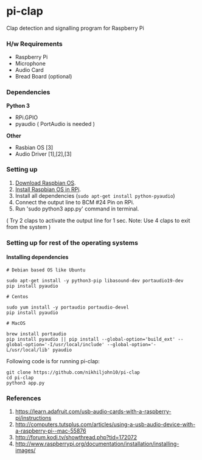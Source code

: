 pi-clap
=======

Clap detection and signalling program for Raspberry Pi

### H/w Requirements

 * Raspberry Pi
 * Microphone
 * Audio Card
 * Bread Board (optional)

### Dependencies

**Python 3**

 * RPi.GPIO
 * pyaudio ( PortAudio is needed )

**Other**

 * Rasbian OS [3]
 * Audio Driver [1],[2],[3]

### Setting up

1. [Download Raspbian OS](http://www.raspberrypi.org/downloads/).
2. [Install Raspbian OS in RPi](http://www.raspberrypi.org/documentation/installation/installing-images/).
3. Install all dependencies (`sudo apt-get install python-pyaudio`)
4. Connect the output line to BCM #24 Pin on RPi.
5. Run 'sudo python3 app.py' command in terminal.

( Try 2 claps to activate the output line for 1 sec. Note: Use 4 claps to exit from the system )

### Setting up for rest of the operating systems

#### Installing dependencies

```
# Debian based OS like Ubuntu

sudo apt-get install -y python3-pip libasound-dev portaudio19-dev
pip install pyaudio

```

```
# Centos

sudo yum install -y portaudio portaudio-devel
pip install pyaudio
```

```
# MacOS

brew install portaudio
pip install pyaudio || pip install --global-option='build_ext' --global-option='-I/usr/local/include' --global-option='-L/usr/local/lib' pyaudio
```

Following code is for running pi-clap:
```
git clone https://github.com/nikhiljohn10/pi-clap
cd pi-clap
python3 app.py
```

### References

 1. https://learn.adafruit.com/usb-audio-cards-with-a-raspberry-pi/instructions
 2. http://computers.tutsplus.com/articles/using-a-usb-audio-device-with-a-raspberry-pi--mac-55876
 3. http://forum.kodi.tv/showthread.php?tid=172072
 4. http://www.raspberrypi.org/documentation/installation/installing-images/
